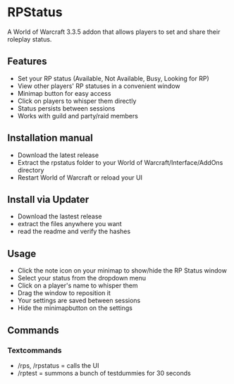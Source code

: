 # RPStatus
A World of Warcraft 3.3.5 addon that allows players to set and share their roleplay status.

## Features
- Set your RP status (Available, Not Available, Busy, Looking for RP)
- View other players' RP statuses in a convenient window
- Minimap button for easy access
- Click on players to whisper them directly
- Status persists between sessions
- Works with guild and party/raid members

## Installation manual

- Download the latest release
- Extract the rpstatus folder to your World of Warcraft/Interface/AddOns directory
- Restart World of Warcraft or reload your UI

## Install via Updater
- Download the lastest release
- extract the files anywhere you want
- read the readme and verify the hashes

## Usage

- Click the note icon on your minimap to show/hide the RP Status window
- Select your status from the dropdown menu
- Click on a player's name to whisper them
- Drag the window to reposition it
- Your settings are saved between sessions
- Hide the minimapbutton on the settings
  

## Commands
### Textcommands
- /rps, /rpstatus    = calls the UI
- /rptest            = summons a bunch of testdummies for 30 seconds
